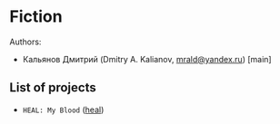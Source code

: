 # Fiction

Authors: 
* Кальянов Дмитрий (Dmitry A. Kalianov, mrald@yandex.ru) [main]
## List of projects

* `HEAL: My Blood` ([heal](heal/README.md))